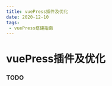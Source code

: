 ```yaml
---
title: vuePress插件及优化
date: 2020-12-10
tags:
 - vuePress搭建指南
---
```




# vuePress插件及优化



### TODO





